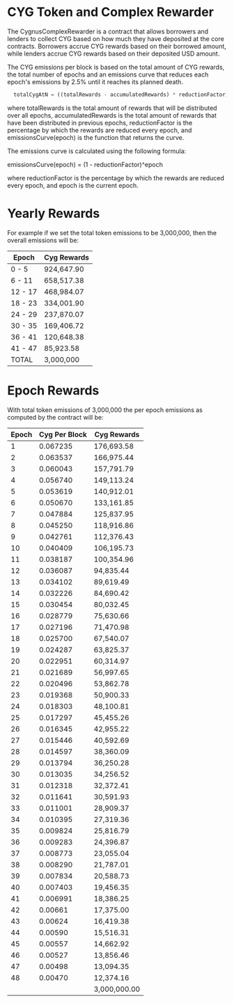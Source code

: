 # CYG Token and Complex Rewarder

The CygnusComplexRewarder is a contract that allows borrowers and lenders to collect CYG based on how much they have deposited at the core contracts.
Borrowers accrue CYG rewards based on their borrowed amount, while lenders accrue CYG rewards based on their deposited USD amount.

The CYG emissions per block is based on the total amount of CYG rewards, the total number of epochs and an emissions curve that reduces each epoch's emissions by 2.5% until it reaches its planned death. 

```javascript
  totalCygAtN = ((totalRewards - accumulatedRewards) * reductionFactor) / emissionsCurve(epoch)
```

where totalRewards is the total amount of rewards that will be distributed over all epochs, accumulatedRewards is the total amount of rewards that have been distributed in previous epochs, reductionFactor is the percentage by which the rewards are reduced every epoch, and emissionsCurve(epoch) is the function that returns the curve.

The emissions curve is calculated using the following formula:

emissionsCurve(epoch) = (1 - reductionFactor)^epoch

where reductionFactor is the percentage by which the rewards are reduced every epoch, and epoch is the current epoch.

# Yearly Rewards

For example if we set the total token emissions to be 3,000,000, then the overall emissions will be:

<div align="Center">

|Epoch | Cyg Rewards |
|------|-------------|
| 0 - 5  |	924,647.90 |
| 6 - 11 | 658,517.38|
| 12 - 17 |	468,984.07|
| 18 - 23 |	334,001.90 |
| 24 - 29 | 237,870.07 |
| 30 - 35 |	169,406.72 |
| 36 - 41	| 120,648.38 |
| 41 - 47	| 85,923.58 |
|	TOTAL   | 3,000,000|

</div>

# Epoch Rewards

With total token emissions of 3,000,000 the per epoch emissions as computed by the contract will be:

<div align="center">

| Epoch | Cyg Per Block | Cyg Rewards |
|-------|--------------|-------------|
| 1     | 0.067235     | 176,693.58   |
| 2     | 0.063537     | 166,975.44   |
| 3     | 0.060043     | 157,791.79   |
| 4     | 0.056740     | 149,113.24   |
| 5     | 0.053619     | 140,912.01   |
| 6     | 0.050670     | 133,161.85   |
| 7     | 0.047884     | 125,837.95   |
| 8     | 0.045250     | 118,916.86   |
| 9     | 0.042761     | 112,376.43   |
| 10    | 0.040409     | 106,195.73   |
| 11    | 0.038187     | 100,354.96   |
| 12    | 0.036087     | 94,835.44    |
| 13    | 0.034102     | 89,619.49    |
| 14    | 0.032226     | 84,690.42    |
| 15    | 0.030454     | 80,032.45    |
| 16    | 0.028779     | 75,630.66    |
| 17    | 0.027196     | 71,470.98    |
| 18    | 0.025700     | 67,540.07    |
| 19    | 0.024287     | 63,825.37    |
| 20    | 0.022951     | 60,314.97    |
| 21    | 0.021689     | 56,997.65    |
| 22    | 0.020496     | 53,862.78    |
| 23    | 0.019368     | 50,900.33    |
| 24    | 0.018303     | 48,100.81    |
| 25    | 0.017297     | 45,455.26    |
| 26    | 0.016345     | 42,955.22    |
| 27    | 0.015446     | 40,592.69    |
| 28    | 0.014597     | 38,360.09    |
| 29    | 0.013794     | 36,250.28    |
| 30    | 0.013035     | 34,256.52    |
| 31    | 0.012318     | 32,372.41    |
| 32    | 0.011641     | 30,591.93    |
| 33    | 0.011001     | 28,909.37    |
| 34    | 0.010395     | 27,319.36    |
| 35    | 0.009824     | 25,816.79    |
| 36    | 0.009283     | 24,396.87    |
| 37    | 0.008773     | 23,055.04    |
| 38    | 0.008290     | 21,787.01    |
| 39	  | 0.007834	   | 20,588.73    |
|40	| 0.007403 |	19,456.35
|41	| 0.006991 | 18,386.25
|42	| 0.00661	| 17,375.00
|43	| 0.00624	| 16,419.38
|44	| 0.00590	| 15,516.31
|45	| 0.00557	| 14,662.92
|46 | 0.00527	| 13,856.46
|47	| 0.00498	| 13,094.35
|48 |	0.00470 |	12,374.16
|  | |  3,000,000.00|

</div>
